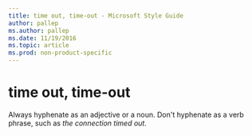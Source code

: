 ```yaml
---
title: time out, time-out - Microsoft Style Guide
author: pallep
ms.author: pallep
ms.date: 11/19/2016
ms.topic: article
ms.prod: non-product-specific
---
```


# time out, time-out

Always hyphenate as an adjective or a noun. Don't hyphenate as a verb phrase, such as *the connection timed out.*
